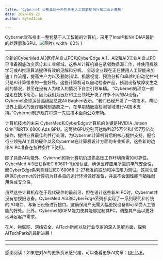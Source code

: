 ```yaml
---
title: 'Cybernet 公布其新一系列基于人工智能的医疗和工业计算机'
date: 2024-09-26
author: ByteAILab

---
```


Cybernet宣布推出一整套基于人工智能的计算机，采用了Intel®和NVIDIA®最新的处理器和GPU。![图片](https://ai-techpark.com/wp-content/uploads/2024/09/Cybernet-960x540.jpg){ width=60% }

---
全新的CyberMed Ai3医疗AI盒式PC和CyberEdge Ai1、Ai2和Ai3工业AI盒式PC已准备彻底改变医疗和工业领域。这些AI计算机旨在紧邻数据源工作，并使用机器学习或AI推理算法提供有效的见解和分析。
全球企业现在正在使用人工智能来加速工作流程，提高生产力以及预防错误。机器视觉、预测分析和卓越的自动化控制只是AI计算带来的一些好处。这些计算机可以自动检查产品，预测设备故障发生之前的情况，甚至在没有人为输入的情况下自主引导车辆。
“Cybernet的理念一直是走在技术前沿，因此我们为医疗和工业领域开发了许多不同的AI设备，” Cybernet全球运营高级副总裁Ali Bagheri表示。“我们已经开发了一项技术，帮助世界上最大的医疗器械制造商之一，在早期结肠癌检测领域进行AI技术支持。”Cybernet制造现在将这一先进技术面向公众市场。

计算机技术的未来
CyberMed和CyberEdge计算机的关键是NVIDIA Jetson Orin™和RTX 6000 Ada GPU。这两款GPU分别可达每秒275万亿和1457万亿次操作，提供业界最佳的并行处理，为Cybernet计算机背后的核心提供支持。配合行业领先AI工具的硬件以及Cybernet在计算机设计方面的专业知识，这些新的边缘AI PC准备在各种条件下使用。

除了具备AI功能外，Cybernet的新计算机仍提供高压工作环境所需的可靠性。CyberMed Ai3已获得IEC 60601-1标准认证，确保医疗应用所需的电气安全性，而CyberEdge系列则经过IEC 60068-2-27标准的振动和冲击阻力测试。这些认证确保Cybernet的计算机为其各自的运行环境做好准备，并且不会因性能而牺牲耐用性或安全性。

虽然这些计算机存在于现代硬件的最前沿，但在设计这些新AI PC时，Cybernet并没有忽视旧设备。CyberMed Ai3和CyberEdge系列都实现了一系列现代和传统的I/O端口，与新旧设备进行接口。这确保用户无需大幅更换设备即可享受人工智能的好处。此外，Cybernet的OEM能力使其能够定制其PC，调整其产品以更好地满足客户需求。

在AI、物联网、网络安全、AITech新闻以及行业专家的深入见解方面，探索AITechPark的最新进展！

---
---
感谢阅读！如果您对AI的更多资讯感兴趣，可以查看更多AI文章：[GPTNB](https://gptnb.com)。
